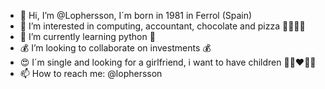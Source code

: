 - 👋 Hi, I’m @Lophersson, I´m born in 1981 in Ferrol (Spain)
- 👀 I’m interested in computing, accountant, chocolate and pizza 🍫🍕😛💦
- 🌱 I’m currently learning python 🐍
- 💰 I’m looking to collaborate on investments 💰
- 😍 I´m single and looking for a girlfriend, i want to have children 💝👩‍❤️‍👨👶
- 📫 How to reach me: @lophersson

<!---
Lophersson/Lophersson is a ✨ special ✨ repository because its `README.md` (this file) appears on your GitHub profile.
You can click the Preview link to take a look at your changes.
--->
